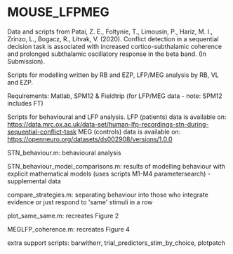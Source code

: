 # MOUSE_LFPMEG
Data and scripts from Patai, Z. E., Foltynie, T., Limousin, P., Hariz, M. I., Zrinzo, L., Bogacz, R., Litvak, V. (2020). Conflict detection in a sequential decision task is associated with increased cortico-subthalamic coherence and prolonged subthalamic oscillatory response in the beta band. (In Submission).

Scripts for modelling written by RB and EZP, LFP/MEG analysis by RB, VL and EZP.

Requirements: Matlab, SPM12 & Fieldtrip (for LFP/MEG data - note: SPM12 includes FT)

Scripts for behavioural and LFP analysis. 
LFP (patients) data is available on: https://data.mrc.ox.ac.uk/data-set/human-lfp-recordings-stn-during-sequential-conflict-task
MEG (controls) data is available on: https://openneuro.org/datasets/ds002908/versions/1.0.0

STN_behaviour.m:  behavioural analysis

STN_behaviour_model_comparisons.m: results of modelling behaviour with explicit mathematical models (uses scripts M1-M4 parametersearch) - supplemental data

compare_strategies.m: separating behaviour into those who integrate evidence or just respond to 'same' stimuli in a row

plot_same_same.m: recreates Figure 2

MEGLFP_coherence.m: recreates Figure 4


extra support scripts:
barwitherr,
trial_predictors_stim_by_choice,
plotpatch
